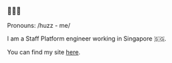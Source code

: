 ### 👨🏾‍💻
Pronouns: /huzz - me/

I am a Staff Platform engineer working in Singapore 🇸🇬.

You can find my site [here](https://www.hazmei.com).

<!--
**hazmei/hazmei** is a ✨ _special_ ✨ repository because its `README.md` (this file) appears on your GitHub profile.

Here are some ideas to get you started:

- 🔭 I’m currently working on ...
- 🌱 I’m currently learning ...
- 👯 I’m looking to collaborate on ...
- 🤔 I’m looking for help with ...
- 💬 Ask me about ...
- 📫 How to reach me: ...
- 😄 Pronouns: ...
- ⚡ Fun fact: ...
-->

